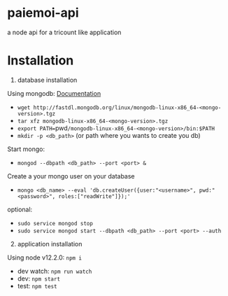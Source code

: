 # paiemoi-api
a node api for a tricount like application

# Installation

1. database installation

Using mongodb:
[Documentation](https://docs.mongodb.com/v3.6/tutorial/install-mongodb-on-debian/)

- `wget http://fastdl.mongodb.org/linux/mongodb-linux-x86_64-<mongo-version>.tgz`
- `tar xfz mongodb-linux-x86_64-<mongo-version>.tgz`
- `export PATH=`pwd`/mongodb-linux-x86_64-<mongo-version>/bin:$PATH`
- `mkdir -p <db_path>` (or path where you wants to create you db)

Start mongo:
- `mongod --dbpath <db_path> --port <port> &`

Create a your mongo user on your database
- `mongo <db_name> --eval 'db.createUser({user:"<username>", pwd:"<password>", roles:["readWrite"]});'`

optional:
- `sudo service mongod stop`
- `sudo service mongod start --dbpath <db_path> --port <port> --auth`

2. application installation

Using node v12.2.0: `npm i`

- dev watch: `npm run watch`
- dev: `npm start`
- test: `npm test`
